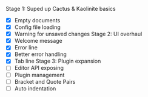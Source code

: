 Stage 1: Suped up Cactus & Kaolinite basics
- [X] Empty documents
- [X] Config file loading
- [X] Warning for unsaved changes
Stage 2: UI overhaul
- [X] Welcome message
- [X] Error line
- [X] Better error handling
- [X] Tab line
Stage 3: Plugin expansion
- [ ] Editor API exposing
- [ ] Plugin management
- [ ] Bracket and Quote Pairs
- [ ] Auto indentation
